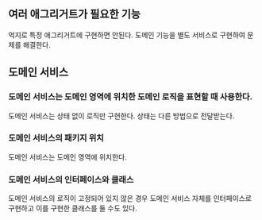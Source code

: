 
## 여러 애그리거트가 필요한 기능

 억지로 특정 애그리거트에 구현하면 안된다.
 도메인 기능을 별도 서비스로 구현하여 문제를 해결한다.

## 도메인 서비스
### 도메인 서비스는 도메인 영역에 위치한 도메인 로직을 표현할 때 사용한다.
도메인 서비스는 상태 없이 로직만 구현한다. 상태는 다른 방법으로 전달받는다.

### 도메인 서비스의 패키지 위치
도메인 서비스는 도메인 영역에 위치한다.

### 도메인 서비스의 인터페이스와 클래스
도메인 서비스의 로직이 고정되어 있지 않은 경우 도메인 서비스 자체를 인터페이스로 구현하고 이를 구현한 클래스를 둘 수도 있다.
